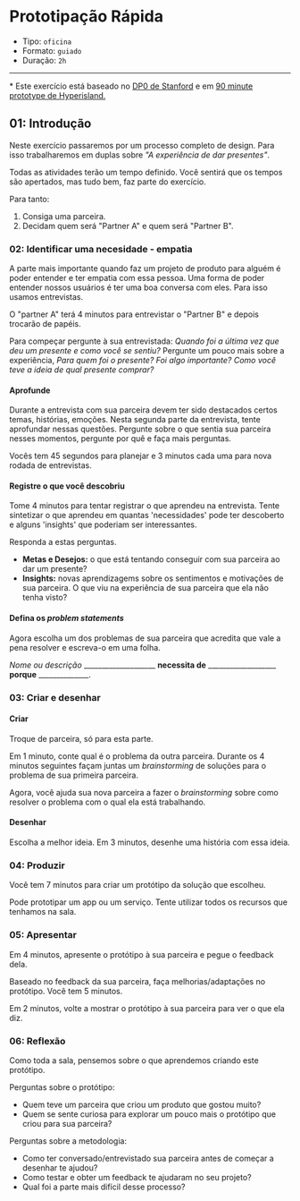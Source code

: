 # Prototipação Rápida

- Tipo: `oficina`
- Formato: `guiado`
- Duração: `2h`

***

\* Este exercício está baseado no [DP0 de
Stanford](https://static1.squarespace.com/static/57c6b79629687fde090a0fdd/t/5899326a86e6c0878c6e63f1/1486434929824/crashcourseplaybookfinal3-1-120302015105-phpapp02.pdf)
e em [90 minute prototype de
Hyperisland.](http://toolbox.hyperisland.com/90-minute-prototypes)

## 01: Introdução

Neste exercício passaremos por um processo completo de design. Para isso
trabalharemos em duplas sobre _"A experiência de dar presentes"_.

Todas as atividades terão um tempo definido. Você sentirá que os tempos são
apertados, mas tudo bem, faz parte do exercício.

Para tanto:

1. Consiga uma parceira.  
2. Decidam quem será "Partner A" e quem será "Partner B".

### 02: Identificar uma necesidade - empatia

A parte mais importante quando faz um projeto de produto para alguém é poder
entender e ter empatia com essa pessoa. Uma forma de poder entender nossos
usuários é ter uma boa conversa com eles. Para isso usamos entrevistas.

O "partner A" terá 4 minutos para entrevistar o "Partner B" e depois trocarão de
papéis.

Para compeçar pergunte à sua entrevistada: _Quando foi a última vez que deu um
presente e como você se sentiu?_ Pergunte um pouco mais sobre a experiência,
_Para quem foi o presente? Foi algo importante? Como você teve a ideia de qual
presente comprar?_

#### Aprofunde

Durante a entrevista com sua parceira devem ter sido destacados certos temas,
histórias, emoções. Nesta segunda parte da entrevista, tente aprofundar nessas
questões. Pergunte sobre o que sentia sua parceira nesses momentos, pergunte por
quê e faça mais perguntas.

Vocês tem 45 segundos para planejar e 3 minutos cada uma para nova rodada de
entrevistas.

#### Registre o que você descobriu

Tome 4 minutos para tentar registrar o que aprendeu na entrevista. Tente
sintetizar o que aprendeu em quantas 'necessidades' pode ter descoberto e alguns
'insights' que poderiam ser interessantes.

Responda a estas perguntas.

- **Metas e Desejos:** o que está tentando conseguir com sua parceira ao dar um
  presente?
- **Insights:** novas aprendizagems sobre os sentimentos e motivações de sua
  parceira. O que viu na experiência de sua parceira que ela não tenha visto?

#### Defina os *problem statements*

Agora escolha um dos problemas de sua parceira que acredita que vale a pena
resolver e escreva-o em uma folha.

_Nome ou descrição_ ____________________ **necessita de** ___________________
**porque** ______________.

### 03: Criar e desenhar

#### Criar

Troque de parceira, só para esta parte.

Em 1 minuto, conte qual é o problema da outra parceira. Durante os 4 minutos
seguintes façam juntas um *brainstorming* de soluções para o problema de sua
primeira parceira.

Agora, você ajuda sua nova parceira a fazer o *brainstorming* sobre como
resolver o problema com o qual ela está trabalhando.

#### Desenhar

Escolha a melhor ideia. Em 3 minutos, desenhe uma história com essa ideia.

### 04: Produzir

Você tem 7 minutos para criar um protótipo da solução que escolheu.

Pode prototipar um app ou um serviço. Tente utilizar todos os recursos que
tenhamos na sala.

### 05: Apresentar

Em 4 minutos, apresente o protótipo à sua parceira e pegue o feedback dela.

Baseado no feedback da sua parceira, faça melhorias/adaptações no protótipo.
Você tem 5 minutos.

Em 2 minutos, volte a mostrar o protótipo à sua parceira para ver o que ela diz.

### 06: Reflexão

Como toda a sala, pensemos sobre o que aprendemos criando este protótipo.

Perguntas sobre o protótipo:

- Quem teve um parceira que criou um produto que gostou muito?
- Quem se sente curiosa para explorar um pouco mais o protótipo que criou para
  sua parceira?

Perguntas sobre a metodologia:

- Como ter conversado/entrevistado sua parceira antes de começar a desenhar te
  ajudou?
- Como testar e obter um feedback te ajudaram no seu projeto?
- Qual foi a parte mais difícil desse processo?
